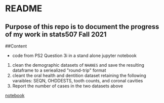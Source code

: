 # README
## Purpose of this repo is to document the progress of my work in stats507 Fall 2021

##Content
- code from PS2 Question 3i in a stand alone jupyter notebook
1. clean the demographic datasets of `NHANES` and save the resulting dataframe to a seriealized "round-trip" format
2. cleant the oral health and dentition dataset retaining the following varaibles: SEQN, OHDDESTS, tooth counts, and coronal cavities
3. Report the number of cases in the two datasets above

[notebook](./ps6Q1.ipynb)
